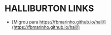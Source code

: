 # HALLIBURTON LINKS

* [Migrou para https://fbmarinho.github.io/hall/](https://fbmarinho.github.io/hall/)
